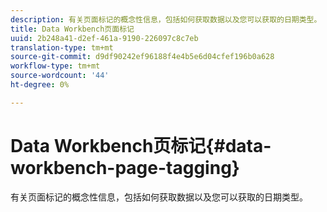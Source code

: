 ```yaml
---
description: 有关页面标记的概念性信息，包括如何获取数据以及您可以获取的日期类型。
title: Data Workbench页面标记
uuid: 2b248a41-d2ef-461a-9190-226097c8c7eb
translation-type: tm+mt
source-git-commit: d9df90242ef96188f4e4b5e6d04cfef196b0a628
workflow-type: tm+mt
source-wordcount: '44'
ht-degree: 0%

---
```



# Data Workbench页标记{#data-workbench-page-tagging}

有关页面标记的概念性信息，包括如何获取数据以及您可以获取的日期类型。

